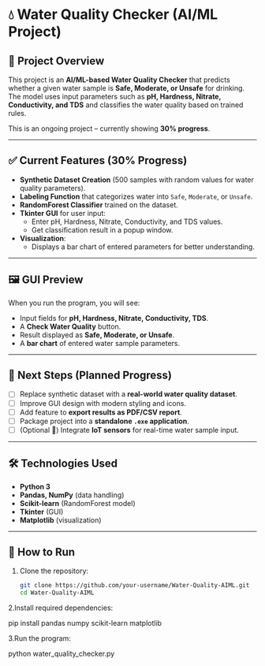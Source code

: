 # 💧 Water Quality Checker (AI/ML Project)

## 📌 Project Overview
This project is an **AI/ML-based Water Quality Checker** that predicts whether a given water sample is **Safe, Moderate, or Unsafe** for drinking.  
The model uses input parameters such as **pH, Hardness, Nitrate, Conductivity, and TDS** and classifies the water quality based on trained rules.

This is an ongoing project – currently showing **30% progress**.

---

## ✅ Current Features (30% Progress)
- **Synthetic Dataset Creation** (500 samples with random values for water quality parameters).
- **Labeling Function** that categorizes water into `Safe`, `Moderate`, or `Unsafe`.
- **RandomForest Classifier** trained on the dataset.
- **Tkinter GUI** for user input:
  - Enter pH, Hardness, Nitrate, Conductivity, and TDS values.
  - Get classification result in a popup window.
- **Visualization**:
  - Displays a bar chart of entered parameters for better understanding.

---

## 🖼️ GUI Preview
When you run the program, you will see:
- Input fields for **pH, Hardness, Nitrate, Conductivity, TDS**.
- A **Check Water Quality** button.
- Result displayed as **Safe, Moderate, or Unsafe**.
- A **bar chart** of entered water sample parameters.

---

## 🔮 Next Steps (Planned Progress)
- [ ] Replace synthetic dataset with a **real-world water quality dataset**.
- [ ] Improve GUI design with modern styling and icons.
- [ ] Add feature to **export results as PDF/CSV report**.
- [ ] Package project into a **standalone `.exe` application**.
- [ ] (Optional 🚀) Integrate **IoT sensors** for real-time water sample input.

---

## 🛠️ Technologies Used
- **Python 3**
- **Pandas, NumPy** (data handling)
- **Scikit-learn** (RandomForest model)
- **Tkinter** (GUI)
- **Matplotlib** (visualization)

---

## 📂 How to Run
1. Clone the repository:
   ```bash
   git clone https://github.com/your-username/Water-Quality-AIML.git
   cd Water-Quality-AIML
2.Install required dependencies:

pip install pandas numpy scikit-learn matplotlib


3.Run the program:

python water_quality_checker.py
